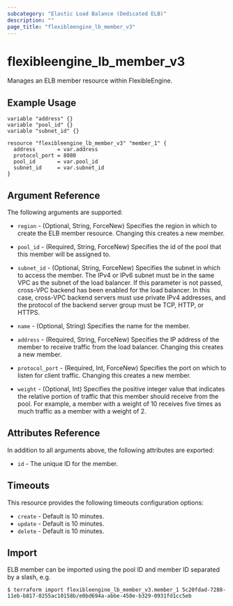 ```yaml
---
subcategory: "Elastic Load Balance (Dedicated ELB)"
description: ""
page_title: "flexibleengine_lb_member_v3"
---
```


# flexibleengine_lb_member_v3

Manages an ELB member resource within FlexibleEngine.

## Example Usage

```hcl
variable "address" {}
variable "pool_id" {}
variable "subnet_id" {}

resource "flexibleengine_lb_member_v3" "member_1" {
  address       = var.address
  protocol_port = 8080
  pool_id       = var.pool_id
  subnet_id     = var.subnet_id
}
```

## Argument Reference

The following arguments are supported:

* `region` - (Optional, String, ForceNew) Specifies the region in which to create the ELB member resource.
  Changing this creates a new member.

* `pool_id` - (Required, String, ForceNew) Specifies the id of the pool that this member will be assigned to.

* `subnet_id` - (Optional, String, ForceNew) Specifies the subnet in which to access the member.
  The IPv4 or IPv6 subnet must be in the same VPC as the subnet of the load balancer.
  If this parameter is not passed, cross-VPC backend has been enabled for the load balancer. In this case,
  cross-VPC backend servers must use private IPv4 addresses, and the protocol of the backend server group
  must be TCP, HTTP, or HTTPS.

* `name` - (Optional, String) Specifies the name for the member.

* `address` - (Required, String, ForceNew) Specifies the IP address of the member to receive traffic from the
  load balancer. Changing this creates a new member.

* `protocol_port` - (Required, Int, ForceNew) Specifies the port on which to listen for client traffic.
  Changing this creates a new member.

* `weight` - (Optional, Int)  Specifies the positive integer value that indicates the relative portion of traffic
  that this member should receive from the pool. For example, a member with a weight of 10 receives five times as
  much traffic as a member with a weight of 2.

## Attributes Reference

In addition to all arguments above, the following attributes are exported:

* `id` - The unique ID for the member.

## Timeouts

This resource provides the following timeouts configuration options:

* `create` - Default is 10 minutes.
* `update` - Default is 10 minutes.
* `delete` - Default is 10 minutes.

## Import

ELB member can be imported using the pool ID and member ID separated by a slash, e.g.

```
$ terraform import flexibleengine_lb_member_v3.member_1 5c20fdad-7288-11eb-b817-0255ac10158b/e0bd694a-abbe-450e-b329-0931fd1cc5eb
```
